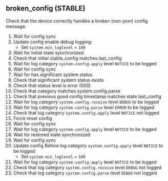 
## broken_config (STABLE)

Check that the device correctly handles a broken (non-json) config message.

1. Wait for config sync
1. Update config enable debug logging:
    * Set `system.min_loglevel` = `100`
1. Wait for initial state synchronized
1. Check that initial stable_config matches last_config
1. Wait for log category `system.config.apply` level `NOTICE` to be logged
1. Wait for config sync
1. Wait for has significant system status
1. Check that significant system status exists
1. Check that status level is error (500)
1. Check that category matches system.config.parse
1. Check that previous good config timestamp matches state last_config
1. Wait for log category `system.config.receive` level `DEBUG` to be logged
1. Wait for log category `system.config.parse` level `ERROR` to be logged
1. Check that log category `system.config.apply` level `NOTICE` not logged
1. Force reset config
1. Wait for config sync
1. Wait for log category `system.config.apply` level `NOTICE` to be logged
1. Wait for restored state synchronized
1. Wait for config sync
1. Update config Before log category `system.config.apply` level `NOTICE` to be logged:
    * Set `system.min_loglevel` = `100`
1. Wait for log category `system.config.apply` level `NOTICE` to be logged
1. Check that log category `system.config.receive` level `DEBUG` not logged
1. Check that log category `system.config.parse` level `DEBUG` not logged
